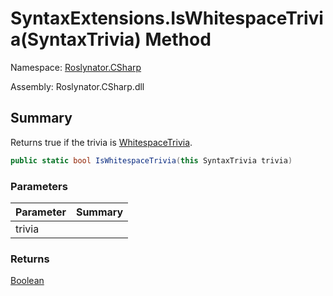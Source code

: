 # SyntaxExtensions\.IsWhitespaceTrivia\(SyntaxTrivia\) Method

Namespace: [Roslynator.CSharp](../../README.md)

Assembly: Roslynator\.CSharp\.dll

## Summary

Returns true if the trivia is [WhitespaceTrivia](https://docs.microsoft.com/en-us/dotnet/api/microsoft.codeanalysis.csharp.syntaxkind.whitespacetrivia)\.

```csharp
public static bool IsWhitespaceTrivia(this SyntaxTrivia trivia)
```

### Parameters

| Parameter | Summary |
| --------- | ------- |
| trivia | |

### Returns

[Boolean](https://docs.microsoft.com/en-us/dotnet/api/system.boolean)


